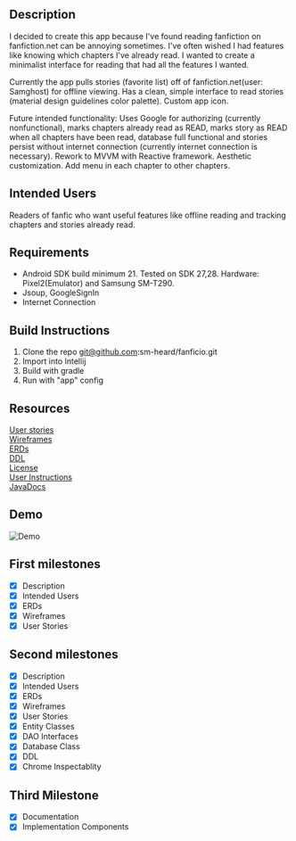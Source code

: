 ## Description
I decided to create this app because I've found reading fanfiction on fanfiction.net can be annoying sometimes.  I've often wished I had features like knowing which chapters I've already read.  I wanted to create a minimalist interface for reading that had all the features I wanted.

Currently the app pulls stories (favorite list) off of fanfiction.net(user: Samghost) for offline viewing.  Has a clean, simple interface to read stories (material design guidelines color palette). Custom app icon.

Future intended functionality: Uses Google for authorizing (currently nonfunctional), marks chapters already read as READ, marks story as READ when all chapters have been read, database full functional and stories persist without internet connection (currently internet connection is necessary).  Rework to MVVM with Reactive framework. Aesthetic customization. Add menu in each chapter to other chapters.

## Intended Users
Readers of fanfic who want useful features like offline reading and tracking chapters and stories already read.

## Requirements
* Android SDK build minimum 21.  Tested on SDK 27,28. Hardware: Pixel2(Emulator) and Samsung SM-T290.
* Jsoup, GoogleSignIn
* Internet Connection

## Build Instructions
1. Clone the repo git@github.com:sm-heard/fanficio.git
2. Import into Intellij
3. Build with gradle
4. Run with "app" config

## Resources

[User stories](docs/user-stories.md)  
[Wireframes](docs/wireframe.md)  
[ERDs](docs/erd.md)  
[DDL](docs/ddl.md)  
[License](docs/license-info.md)   
[User Instructions](docs/user_instructions.md)   
[JavaDocs](docs/index.html)

## Demo
![Demo](docs/demo.gif)

## First milestones
* [x] Description
* [x] Intended Users
* [x] ERDs
* [x] Wireframes
* [x] User Stories

## Second milestones
* [x] Description
* [x] Intended Users
* [x] ERDs
* [x] Wireframes
* [x] User Stories
* [x] Entity Classes
* [x] DAO Interfaces
* [x] Database Class
* [x] DDL
* [x] Chrome Inspectablity

## Third Milestone
* [x] Documentation
* [x] Implementation Components
